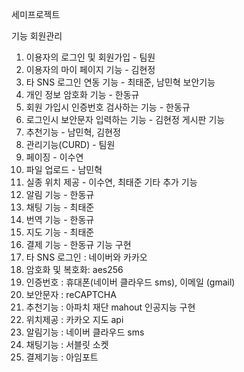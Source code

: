 세미프로젝트

기능
회원관리
1. 이용자의 로그인 및 회원가입 - 팀원
2. 이용자의 마이 페이지 기능 - 김현정
3. 타 SNS 로그인 연동 기능 - 최태준, 남민혁
보안기능
1. 개인 정보 암호화 기능 - 한동규
2. 회원 가입시 인증번호 검사하는 기능 - 한동규
3. 로그인시 보안문자 입력하는 기능 - 김현정
게시판 기능
1. 추천기능 - 남민혁, 김현정
2. 관리기능(CURD) - 팀원
3. 페이징 - 이수연
4. 파일 업로드 - 남민혁
5. 실종 위치 제공 - 이수연, 최태준
기타 추가 기능
1. 알림 기능 - 한동규
2. 채팅 기능 - 최태준
3. 번역 기능 - 한동규
4. 지도 기능 - 최태준
5. 결제 기능 - 한동규
기능 구현
1. 타 SNS 로그인 : 네이버와 카카오
2. 암호화 및 복호화: aes256
3. 인증번호 : 휴대폰(네이버 클라우드 sms), 이메일 (gmail)
4. 보안문자 : reCAPTCHA
5. 추천기능 : 아파치 재단 mahout 인공지능 구현
6. 위치제공 : 카카오 지도 api
7. 알림기능 : 네이버 클라우드 sms
8. 채팅기능 : 서블릿 소켓
9. 결제기능 : 아임포트
